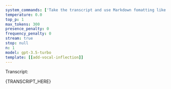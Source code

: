 ```yaml
---
system_commands: ['Take the transcript and use Markdown fomatting like bold, italic, etc. for inflection, or body language that was lost in speech to text. Accent: American English']
temperature: 0.0
top_p: 1
max_tokens: 300
presence_penalty: 0
frequency_penalty: 0
stream: true
stop: null
n: 1
model: gpt-3.5-turbo
template: [[add-vocal-inflection]]
---
```


Transcript:

{TRANSCRIPT_HERE}